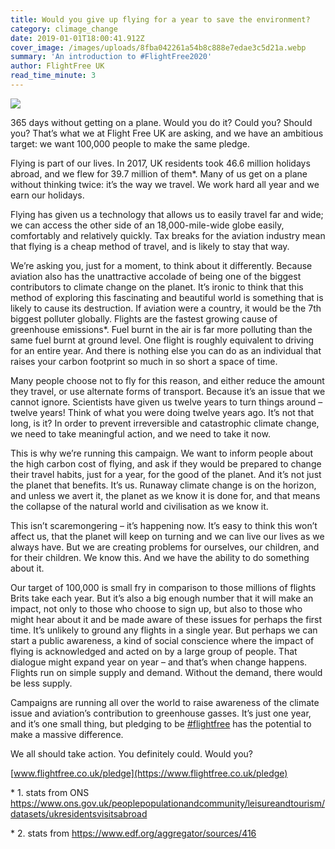 ```yaml
---
title: Would you give up flying for a year to save the environment?
category: climage_change
date: 2019-01-01T18:00:41.912Z
cover_image: /images/uploads/8fba042261a54b8c888e7edae3c5d21a.webp
summary: 'An introduction to #FlightFree2020'
author: FlightFree UK
read_time_minute: 3
---
```

![](/images/uploads/8fba042261a54b8c888e7edae3c5d21a.webp)

365 days without getting on a plane. Would you do it? Could you? Should you? That’s what we at Flight Free UK are asking, and we have an ambitious target: we want 100,000 people to make the same pledge.

Flying is part of our lives. In 2017, UK residents took 46.6 million holidays abroad, and we flew for 39.7 million of them*. Many of us get on a plane without thinking twice: it’s the way we travel. We work hard all year and we earn our holidays. 

Flying has given us a technology that allows us to easily travel far and wide; we can access the other side of an 18,000-mile-wide globe easily, comfortably and relatively quickly. Tax breaks for the aviation industry mean that flying is a cheap method of travel, and is likely to stay that way. 

We’re asking you, just for a moment, to think about it differently. Because aviation also has the unattractive accolade of being one of the biggest contributors to climate change on the planet. It’s ironic to think that this method of exploring this fascinating and beautiful world is something that is likely to cause its destruction. If aviation were a country, it would be the 7th biggest polluter globally. Flights are the fastest growing cause of greenhouse emissions*. Fuel burnt in the air is far more polluting than the same fuel burnt at ground level. One flight is roughly equivalent to driving for an entire year. And there is nothing else you can do as an individual that raises your carbon footprint so much in so short a space of time.

Many people choose not to fly for this reason, and either reduce the amount they travel, or use alternate forms of transport. Because it’s an issue that we cannot ignore. Scientists have given us twelve years to turn things around – twelve years! Think of what you were doing twelve years ago. It’s not that long, is it? In order to prevent irreversible and catastrophic climate change, we need to take meaningful action, and we need to take it now.

This is why we’re running this campaign. We want to inform people about the high carbon cost of flying, and ask if they would be prepared to change their travel habits, just for a year, for the good of the planet. And it’s not just the planet that benefits. It’s us. Runaway climate change is on the horizon, and unless we avert it, the planet as we know it is done for, and that means the collapse of the natural world and civilisation as we know it. 

This isn’t scaremongering – it’s happening now. It’s easy to think this won’t affect us, that the planet will keep on turning and we can live our lives as we always have. But we are creating problems for ourselves, our children, and for their children. We know this. And we have the ability to do something about it.

Our target of 100,000 is small fry in comparison to those millions of flights Brits take each year. But it’s also a big enough number that it will make an impact, not only to those who choose to sign up, but also to those who might hear about it and be made aware of these issues for perhaps the first time. It’s unlikely to ground any flights in a single year. But perhaps we can start a public awareness, a kind of social conscience where the impact of flying is acknowledged and acted on by a large group of people. That dialogue might expand year on year – and that’s when change happens. Flights run on simple supply and demand. Without the demand, there would be less supply.

Campaigns are running all over the world to raise awareness of the climate issue and aviation’s contribution to greenhouse gasses. It’s just one year, and it’s one small thing, but pledging to be [\#flightfree](https://www.flightfree.co.uk/blog/search/.hash.flightfree) has the potential to make a massive difference. 

We all should take action. You definitely could. Would you?

[www.flightfree.co.uk/pledge](https://www.flightfree.co.uk/pledge)

\* 1. stats from ONS <https://www.ons.gov.uk/peoplepopulationandcommunity/leisureandtourism/datasets/ukresidentsvisitsabroad>

\* 2. stats from <https://www.edf.org/aggregator/sources/416>
